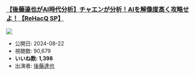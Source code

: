 ### [【後藤達也がAI時代分析】チャエンが分析！AIを解像度高く攻略せよ！【ReHacQ SP】](https://www.youtube.com/watch?v=3V-_AAG1eKk)
[![](https://img.youtube.com/vi/3V-_AAG1eKk/sddefault.jpg)](https://www.youtube.com/watch?v=3V-_AAG1eKk)
-   公開日: 2024-08-22
-   視聴数: 90,679
-   **いいね数: 1,398**
-   出演者: [後藤達也](/rehacq_fan/people/後藤達也 "wikilink")
